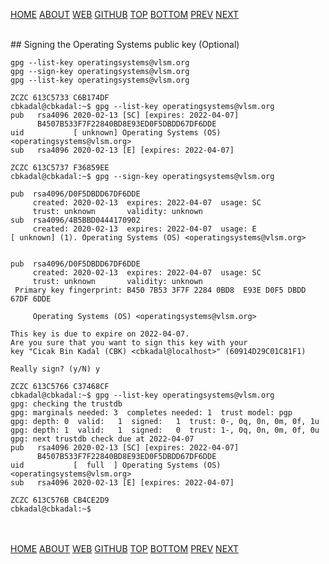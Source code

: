 ---
---
[HOME](index.md)
[ABOUT](README.md)
[WEB](https://osp4diss.vlsm.org/)
[GITHUB](https://github.com/os2xx/osp4diss/)
[TOP](#)
[BOTTOM](#endofpage)
[PREV](W02-02.md)
[NEXT](W02-04.md)

<br>
## Signing the Operating Systems public key (Optional)


```
gpg --list-key operatingsystems@vlsm.org
gpg --sign-key operatingsystems@vlsm.org
gpg --list-key operatingsystems@vlsm.org

```

```
ZCZC 613C5733 C6B174DF
cbkadal@cbkadal:~$ gpg --list-key operatingsystems@vlsm.org
pub   rsa4096 2020-02-13 [SC] [expires: 2022-04-07]
      B4507B533F7F22840BD8E93ED0F5DBDD67DF6DDE
uid           [ unknown] Operating Systems (OS) <operatingsystems@vlsm.org>
sub   rsa4096 2020-02-13 [E] [expires: 2022-04-07]

ZCZC 613C5737 F36859EE
cbkadal@cbkadal:~$ gpg --sign-key operatingsystems@vlsm.org

pub  rsa4096/D0F5DBDD67DF6DDE
     created: 2020-02-13  expires: 2022-04-07  usage: SC  
     trust: unknown       validity: unknown
sub  rsa4096/4B5BBD0444170902
     created: 2020-02-13  expires: 2022-04-07  usage: E   
[ unknown] (1). Operating Systems (OS) <operatingsystems@vlsm.org>


pub  rsa4096/D0F5DBDD67DF6DDE
     created: 2020-02-13  expires: 2022-04-07  usage: SC  
     trust: unknown       validity: unknown
 Primary key fingerprint: B450 7B53 3F7F 2284 0BD8  E93E D0F5 DBDD 67DF 6DDE

     Operating Systems (OS) <operatingsystems@vlsm.org>

This key is due to expire on 2022-04-07.
Are you sure that you want to sign this key with your
key "Cicak Bin Kadal (CBK) <cbkadal@localhost>" (60914D29C01C81F1)

Really sign? (y/N) y

ZCZC 613C5766 C37468CF
cbkadal@cbkadal:~$ gpg --list-key operatingsystems@vlsm.org
gpg: checking the trustdb
gpg: marginals needed: 3  completes needed: 1  trust model: pgp
gpg: depth: 0  valid:   1  signed:   1  trust: 0-, 0q, 0n, 0m, 0f, 1u
gpg: depth: 1  valid:   1  signed:   0  trust: 1-, 0q, 0n, 0m, 0f, 0u
gpg: next trustdb check due at 2022-04-07
pub   rsa4096 2020-02-13 [SC] [expires: 2022-04-07]
      B4507B533F7F22840BD8E93ED0F5DBDD67DF6DDE
uid           [  full  ] Operating Systems (OS) <operatingsystems@vlsm.org>
sub   rsa4096 2020-02-13 [E] [expires: 2022-04-07]

ZCZC 613C576B CB4CE2D9
cbkadal@cbkadal:~$

```

<br id="endofpage"><br>
[HOME](index.md)
[ABOUT](README.md)
[WEB](https://osp4diss.vlsm.org/)
[GITHUB](/https://github.com/os2xx/osp4diss)
[TOP](#)
[BOTTOM](#endofpage)
[PREV](W02-02.md)
[NEXT](W02-04.md)

